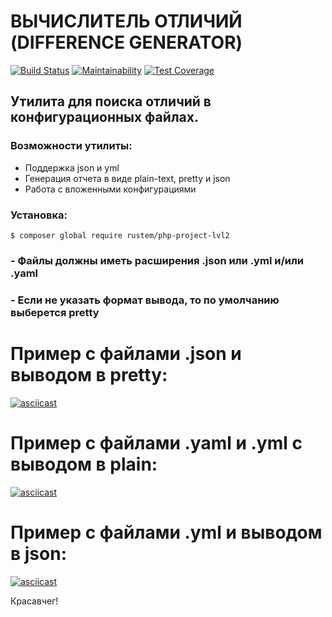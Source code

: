 # ВЫЧИСЛИТЕЛЬ ОТЛИЧИЙ (DIFFERENCE GENERATOR)

[![Build Status](https://travis-ci.com/Rustem-A/php-project-lvl2.svg?branch=master)](https://travis-ci.com/Rustem-A/php-project-lvl2) [![Maintainability](https://api.codeclimate.com/v1/badges/352fe904abb9da3e0e75/maintainability)](https://codeclimate.com/github/Rustem-A/php-project-lvl2/maintainability) [![Test Coverage](https://api.codeclimate.com/v1/badges/352fe904abb9da3e0e75/test_coverage)](https://codeclimate.com/github/Rustem-A/php-project-lvl2/test_coverage)

## Утилита для поиска отличий в конфигурационных файлах.
### Возможности утилиты:
* Поддержка json и yml
* Генерация отчета в виде plain-text, pretty и json
* Работа с вложенными конфигурациями

### Установка:
```
$ composer global require rustem/php-project-lvl2
```
### - Файлы должны иметь расширения .json или .yml и/или .yaml
### - Если не указать формат вывода, то по умолчанию выберется pretty

# Пример с файлами .json и выводом в pretty:

[![asciicast](https://asciinema.org/a/305776.svg)](https://asciinema.org/a/305776)

# Пример с файлами .yaml и .yml с выводом в plain:

[![asciicast](https://asciinema.org/a/305786.svg)](https://asciinema.org/a/305786)

# Пример с файлами .yml и выводом в json:

[![asciicast](https://asciinema.org/a/305794.svg)](https://asciinema.org/a/305794)

Красавчег!